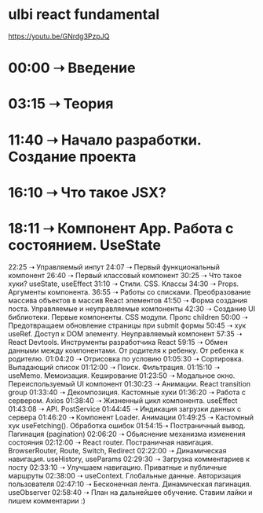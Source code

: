 # ulbi react fundamental

https://youtu.be/GNrdg3PzpJQ

# 00:00 ➝ Введение
# 03:15 ➝ Теория
# 11:40 ➝ Начало разработки. Создание проекта
# 16:10 ➝ Что такое JSX?
# 18:11 ➝ Компонент App. Работа с состоянием. UseState
22:25 ➝ Управляемый инпут
24:07 ➝ Первый функциональный компонент
26:40 ➝ Первый классовый компонент
30:25 ➝ Что такое хуки? useState, useEffect
31:10 ➝ Стили. CSS. Классы
34:30 ➝ Props. Аргументы компонента. 
36:55 ➝ Работы со списками. Преобразование массива объектов в массив React элементов
41:50 ➝ Форма создания поста. Управляемые и неуправляемые компоненты
42:30 ➝ Создание UI библиотеки. Первые компоненты. CSS модули. Пропс children
50:00 ➝ Предотвращаем обновление страницы при submit формы
50:45 ➝ хук useRef. Доступ к DOM элементу. Неуправляемый компонент
57:35 ➝ React Devtools. Инструменты разработчика React
59:15 ➝ Обмен данными между компонентами. От родителя к ребенку. От ребенка к родителю.
01:04:20 ➝ Отрисовка по условию
01:05:30 ➝ Сортировка. Выпадающий список
01:12:00 ➝ Поиск. Фильтрация.
01:15:10 ➝ useMemo. Мемоизация. Кеширование
01:23:50 ➝ Модальное окно. Переиспользуемый UI компонент
01:30:23 ➝ Анимации. React transition group
01:33:40 ➝ Декомпозиция. Кастомные хуки
01:36:20 ➝ Работа с сервером. Axios
01:38:40 ➝ Жизненный цикл компонента. useEffect
01:43:08 ➝ API. PostService
01:44:45 ➝ Индикация загрузки данных с сервера
01:46:20 ➝ Компонент Loader. Анимации
01:49:25 ➝ Кастомный хук useFetching(). Обработка ошибок
01:54:15➝ Постраничный вывод. Пагинация (pagination)
02:06:20 ➝ Обьяснение механизма изменения состояния
02:12:00 ➝ React router. Постраничная навигация. BrowserRouter, Route, Switch, Redirect
02:22:00 ➝ Динамическая навигация. useHistory, useParams
02:29:30 ➝ Загрузка комментариев к посту
02:33:10 ➝ Улучшаем навигацию. Приватные и публичные маршруты
02:38:00 ➝ useContext. Глобальные данные. Авторизация пользователя
02:47:10 ➝ Бесконечная лента. Динамическая пагинация. useObserver
02:58:40 ➝ План на дальнейшее обучение. Ставим лайки и пишем комментарии :)
